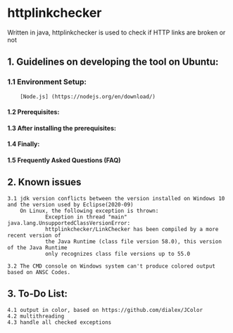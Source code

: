 # httplinkchecker
Written in java, httplinkchecker is used to check if HTTP links are broken or not

##  1. Guidelines on developing the tool on Ubuntu:

###  	1.1 Environment Setup:

		[Node.js] (https://nodejs.org/en/download/)

#### 	1.2 Prerequisites:
	
#### 	1.3 After installing the prerequisites:

#### 	1.4 Finally:

#### 	1.5 Frequently Asked Questions (FAQ)

##  2. Known issues
	3.1 jdk version conflicts between the version installed on Windows 10 and the version used by Eclipse(2020-09) 
		On Linux, the following exception is thrown:
				Exception in thread "main" java.lang.UnsupportedClassVersionError: 
				httplinkchecker/LinkChecker has been compiled by a more recent version of
				the Java Runtime (class file version 58.0), this version of the Java Runtime 
				only recognizes class file versions up to 55.0
				
	3.2 The CMD console on Windows system can't produce colored output based on ANSC Codes.
	
##  3. To-Do List:
	4.1 output in color, based on https://github.com/dialex/JColor
	4.2 multithreading
	4.3 handle all checked exceptions
